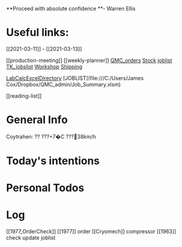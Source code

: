 **Proceed with absolute confidence **- Warren Ellis 

# Useful links:

[[2021-03-11]] - [[2021-03-13]]

[[production-meeting]]
[[weekly-planner]]
[QMC\_orders](https://www.dropbox.com/scl/fi/b2c0gxas5iw94gafwr801/QMC_orders.xlsm?cloud_editor=excel&dl=0)
[Stock](https://www.dropbox.com/scl/fi/w20c8bpsjfwzzr7gjnnri/Stock.xlsm?cloud_editor=excel&dl=0)
[joblist](https://www.dropbox.com/scl/fi/6lxbg8x0fb0b4odekj8u3/joblist.xls?cloud_editor=excel&dl=0)
[TK\_jobslist](https://www.dropbox.com/scl/fi/f27ptqro2cu9p9po9nqty/TK_jobslist.xlsm?cloud_editor=excel&dl=0)
[Workshop](https://www.dropbox.com/scl/fi/179ys17jb5uofer9b5wow/Workshop.xls?cloud_editor=excel&dl=0)
[Shipping](https://www.dropbox.com/scl/fi/9mvmib7om9r2ca8et1cu2/Shipping.xlsm?cloud_editor=excel&dl=0)

[LabCalcExcelDirectory](file:///D:/MEGA/terminal/LabCalculations/)
[JOBLIST](file:///C:/Users/James Cox/Dropbox/QMC_admin/Job_Summary.xlsm)

[[reading-list]]


# General Info

Coytrahen: ?? ???+7�C ???38km/h


# Today's intentions

# Personal Todos

# Log

[[1977_OrderCheck]] [[1977]] order [[Cryomech]] compressor
[[1963]] check 
update joblist
